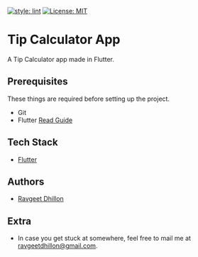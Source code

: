 [![style: lint](https://img.shields.io/badge/style-lint-4BC0F5.svg)](https://pub.dev/packages/lint)
[![License: MIT](https://img.shields.io/badge/License-MIT-yellow.svg)](https://opensource.org/licenses/MIT)

# Tip Calculator App

A Tip Calculator app made in Flutter.

## Prerequisites

These things are required before setting up the project.

- Git
- Flutter [Read Guide](https://flutter.dev/docs)

## Tech Stack

* [Flutter](https://flutter.dev/)

## Authors

- [Ravgeet Dhillon](https://github.com/ravgeetdhillon)

## Extra

- In case you get stuck at somewhere, feel free to mail me at [ravgeetdhillon@gmail.com](mailto:ravgeetdhillon@gmail.com).
